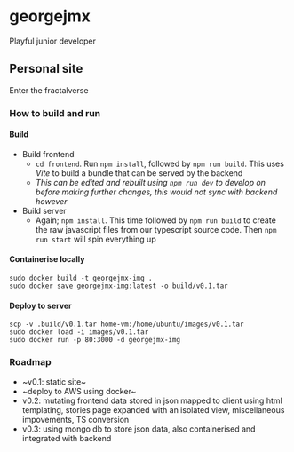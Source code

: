 # georgejmx

Playful junior developer

## Personal site

Enter the fractalverse

### How to build and run

#### Build

- Build frontend
  - `cd frontend`. Run `npm install`, followed by `npm run build`. This uses
    _Vite_ to build a bundle that can be served by the backend
  - _This can be edited and rebuilt using `npm run dev` to develop on before
    making further changes, this would not sync with backend however_
- Build server
  - Again; `npm install`. This time followed by `npm run build` to create the
    raw javascript files from our typescript source code. Then `npm run start`
    will spin everything up

#### Containerise locally

```
sudo docker build -t georgejmx-img .
sudo docker save georgejmx-img:latest -o build/v0.1.tar
```

#### Deploy to server

```
scp -v .build/v0.1.tar home-vm:/home/ubuntu/images/v0.1.tar
sudo docker load -i images/v0.1.tar
sudo docker run -p 80:3000 -d georgejmx-img
```

### Roadmap

- ~v0.1: static site~
- ~deploy to AWS using docker~
- v0.2: mutating frontend data stored in json mapped to client using html
  templating, stories page expanded with an isolated view, miscellaneous
  impovements, TS conversion
- v0.3: using mongo db to store json data, also containerised and integrated
  with backend
